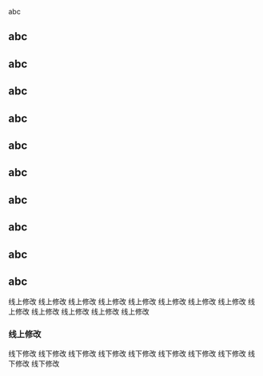 abc
## abc
## abc
## abc
## abc
## abc
## abc
## abc
## abc
## abc
## abc


线上修改
线上修改
线上修改
线上修改
线上修改
线上修改
线上修改
线上修改
线上修改
线上修改
线上修改
线上修改
线上修改
### 线上修改
线下修改
线下修改
线下修改
线下修改
线下修改
线下修改
线下修改
线下修改
线下修改
线下修改

